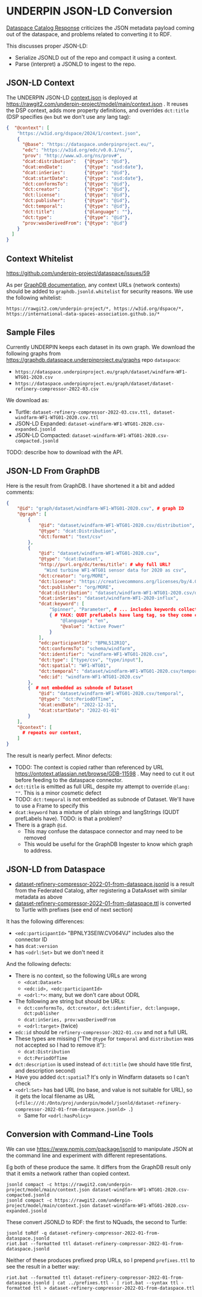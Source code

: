# UNDERPIN JSON-LD Conversion

[Dataspace Catalog Response](../dcat/#dataspace-catalog-response) criticizes the JSON metadata payload coming out of the dataspace, 
and problems related to converting it to RDF.

This discusses proper JSON-LD:
- Serialize JSONLD out of the repo and compact it using a context.
- Parse (interpret) a JSONLD to ingest to the repo.

## JSON-LD Context

The UNDERPIN JSON-LD [context.json](../context.json) is deployed at
https://rawgit2.com/underpin-project/model/main/context.json .
It reuses the DSP context, adds more property definitions, and overrides `dct:title` (DSP specifies `@en` but we don't use any lang tag):
```json
{  "@context": [
    "https://w3id.org/dspace/2024/1/context.json",
    {
      "@base": "https://dataspace.underpinproject.eu/",
      "edc": "https://w3id.org/edc/v0.0.1/ns/",
      "prov": "http://www.w3.org/ns/prov#",
      "dcat:distribution":   {"@type": "@id"},
      "dcat:endDate":        {"@type": "xsd:date"},
      "dcat:inSeries":       {"@type": "@id"},
      "dcat:startDate":      {"@type": "xsd:date"},
      "dct:conformsTo":      {"@type": "@id"},
      "dct:creator":         {"@type": "@id"},
      "dct:license":         {"@type": "@id"},
      "dct:publisher":       {"@type": "@id"},
      "dct:temporal":        {"@type": "@id"},
      "dct:title":           {"@language": ""},
      "dct:type":            {"@type": "@id"},
      "prov:wasDerivedFrom": {"@type": "@id"}
    }
  ]
}
```

## Context Whitelist
https://github.com/underpin-project/dataspace/issues/59 

As per [GraphDB documentation](https://graphdb.ontotext.com/documentation/10.8/exporting-data.html), any context URLs (network contexts) should be added to `graphdb.jsonld.whitelist` for security reasons.
We use the following whitelist:
```
https://rawgit2.com/underpin-project/*, https://w3id.org/dspace/*, https://international-data-spaces-association.github.io/*
```

## Sample Files
Currently UNDERPIN keeps each dataset in its own graph.
We download the following graphs from https://graphdb.dataspace.underpinproject.eu/graphs repo `dataspace`:
- `https://dataspace.underpinproject.eu/graph/dataset/windfarm-WF1-WTG01-2020.csv`
- `https://dataspace.underpinproject.eu/graph/dataset/dataset-refinery-compressor-2022-03.csv`

We download as:
- Turtle: `dataset-refinery-compressor-2022-03.csv.ttl, dataset-windfarm-WF1-WTG01-2020.csv.ttl`
- JSON-LD Expanded: `dataset-windfarm-WF1-WTG01-2020.csv-expanded.jsonld`
- JSON-LD Compacted: `dataset-windfarm-WF1-WTG01-2020.csv-compacted.jsonld`

TODO: describe how to download with the API.

## JSON-LD From GraphDB
Here is the result from GraphDB.
I have shortened it a bit and added comments:

```json
{
    "@id": "graph/dataset/windfarm-WF1-WTG01-2020.csv", # graph ID
    "@graph": [
        {
            "@id": "dataset/windfarm-WF1-WTG01-2020.csv/distribution",
            "@type": "dcat:Distribution",
            "dct:format": "text/csv"
        },
        {
            "@id": "dataset/windfarm-WF1-WTG01-2020.csv",
            "@type": "dcat:Dataset",
            "http://purl.org/dc/terms/title": # why full URL?
              "Wind turbine WF1-WTG01 sensor data for 2020 as csv",
            "dct:creator": "org/MORE",
            "dct:license": "https://creativecommons.org/licenses/by/4.0/",
            "dct:publisher": "org/MORE",
            "dcat:distribution": "dataset/windfarm-WF1-WTG01-2020.csv/distribution",
            "dcat:inSeries": "dataset/windfarm-WF1-2020-influx",
            "dcat:keyword": [ 
                "Spinner", "Parameter", # ... includes keywords collected from column characteristics
                { # YACK: QUDT prefLabels have lang tag, so they come out like this:
                    "@language": "en",
                    "@value": "Active Power"
                }
            ],
            "edc:participantId": "BPNL512R1Q",
            "dct:conformsTo": "schema/windfarm",
            "dct:identifier": "windfarm-WF1-WTG01-2020.csv",
            "dct:type": ["type/csv", "type/input"],
            "dct:spatial": "WF1-WTG01",
            "dct:temporal": "dataset/windfarm-WF1-WTG01-2020.csv/temporal",
            "edc:id": "windfarm-WF1-WTG01-2020.csv"
        },
        {  # not embedded as subnode of Dataset
            "@id": "dataset/windfarm-WF1-WTG01-2020.csv/temporal",
            "@type": "dct:PeriodOfTime",
            "dcat:endDate": "2022-12-31",
            "dcat:startDate": "2022-01-01"
        }
    ],
    "@context": [
      # repeats our context,
    ]
}
```
The result is nearly perfect.
Minor defects:
- TODO: The context is copied rather than referenced by URL https://ontotext.atlassian.net/browse/GDB-11598 .
  May need to cut it out before feeding to the dataspace connector.
- `dct:title` is emitted as full URL, despite my attempt to override `@lang: ""`.
  This is a minor cosmetic defect
- TODO: `dct:temporal` is not embedded as subnode of Dataset.
  We'll have to use a Frame to specify this
- `dcat:keyword` has a mixture of plain strings and langStrings (QUDT prefLabels have).
  TODO: is that a problem?
- There is a graph `@id`. 
  - This may confuse the dataspace connector and may need to be removed
  - This would be useful for the GraphDB Ingester to know which graph to address.

## JSON-LD from Dataspace
- [dataset-refinery-compressor-2022-01-from-dataspace.jsonld](dataset-refinery-compressor-2022-01-from-dataspace.jsonld) is a result from the Federated Catalog, after registering a DataAsset with similar metadata as above
- [dataset-refinery-compressor-2022-01-from-dataspace.ttl](dataset-refinery-compressor-2022-01-from-dataspace.ttl) is converted to Turtle with prefixes (see end of next section)

It has the following differences:
- `<edc:participantId>` "BPNLY3SEIW.CV064VJ" includes also the connector ID
- has `dcat:version`
- has `<odrl:Set>` but we don't need it

And the following defects:
- There is no context, so the following URLs are wrong
  - `<dcat:Dataset>`
  - `<edc:id>, <edc:participantId>`
  - `<odrl:*>`: many, but we don't care about ODRL
- The following are string but should be URLs:
  - `dct:conformsTo, dct:creator, dct:identifier, dct:language, dct:publisher`
  - `dcat:inSeries, prov:wasDerivedFrom`
  - `<odrl:target>` (twice)
- `edc:id` should be `refinery-compressor-2022-01.csv` and not a full URL
- These types are missing ("The `@type` for `temporal` and `distribution` was not accepted so I had to remove it"):
  - `dcat:Distribution`
  - `dct:PeriodOfTime`
- `dct:description` is used instead of `dct:title` (we should have title first, and description second)
- Have you added `dct:spatial`? It's only in Windfarm datasets so I can't check
- `<odrl:Set>` has bad URL (no base, and value is not suitable for URL), 
  so it gets the local filename as URL (`<file:///d:/Onto/proj/underpin/model/jsonld/dataset-refinery-compressor-2022-01-from-dataspace.jsonld> .`)
  - Same for `<odrl:hasPolicy>`

## Conversion with Command-Line Tools
We can use https://www.npmjs.com/package/jsonld to manipulate JSON at the command line and experiment with different representations.

Eg both of these produce the same. It differs from the GraphDB result only that it emits a network rather than copied context.
```
jsonld compact -c https://rawgit2.com/underpin-project/model/main/context.json dataset-windfarm-WF1-WTG01-2020.csv-compacted.jsonld
jsonld compact -c https://rawgit2.com/underpin-project/model/main/context.json dataset-windfarm-WF1-WTG01-2020.csv-expanded.jsonld
```

These convert JSONLD to RDF: the first to NQuads, the second to Turtle:
```
jsonld toRdf -q dataset-refinery-compressor-2022-01-from-dataspace.jsonld
riot.bat --formatted ttl dataset-refinery-compressor-2022-01-from-dataspace.jsonld
```
Neither of these produces prefixed prop URLs, so I prepend `prefixes.ttl` to see the result in a better way:
```
riot.bat --formatted ttl dataset-refinery-compressor-2022-01-from-dataspace.jsonld | cat ../prefixes.ttl - | riot.bat --syntax ttl -formatted ttl > dataset-refinery-compressor-2022-01-from-dataspace.ttl
```
